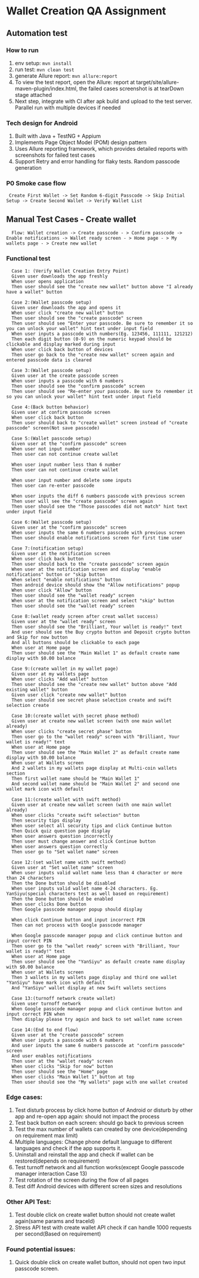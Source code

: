# Wallet Creation QA Assignment

## Automation test
### How to run
1. env setup: `mvn install`
2. run test: `mvn clean test`
3. generate Allure report: `mvn allure:report`
4. To view the test report, open the Allure: report at target/site/allure-maven-plugin/index.html, the failed cases screenshot is at tearDown stage attached
5. Next step, integrate with CI after apk build and upload to the test server. Parallel run with multiple devices if needed

### Tech design for Android
1. Built with Java + TestNG + Appium
2. Implements Page Object Model (POM) design pattern 
3. Uses Allure reporting framework, which provides detailed reports with screenshots for failed test cases
4. Support Retry and error handling for flaky tests. Random passcode generation

### P0 Smoke case flow
     Create First Wallet -> Set Random 6-digit Passcode -> Skip Initial Setup -> Create Second Wallet -> Verify Wallet List

## Manual Test Cases - Create wallet

      Flow: Wallet creation -> Create passcode - > Confirm passcode -> Enable notifications -> Wallet ready screen - > Home page - > My wallets page - > Create new wallet
### Functional test
      Case 1: (Verify Wallet Creation Entry Point)
      Given user downloads the app freshly
      When user opens application
      Then user should see the "create new wallet" button above "I already have a wallet" button

      Case 2:(Wallet passcode setup)
      Given user downloads the app and opens it
      When user click "create new wallet" button
      Then user should see the "create passcode" screen
      Then user should see "Enter your passcode. Be sure to remember it so you can unlock your wallet" hint text under input field
      When user inputs a passcode with numbers(Eg. 123456, 111111, 121212)
      Then each digit button (0-9) on the numeric keypad should be clickable and display marked during input
      When user click back button of devices
      Then user go back to the "create new wallet" screen again and entered passcode data is cleared

      Case 3:(Wallet passcode setup)
      Given user at the create passcode screen
      When user inputs a passcode with 6 numbers
      Then user should see the "confirm passcode" screen
      Then user should see "Re-enter your passcode. Be sure to remember it so you can unlock your wallet" hint text under input field
      
      Case 4:(Back button behavior)
      Given user at confirm passcode screen
      When user click back button
      Then user should back to "create wallet" screen instead of "create passcode" screen(Not save passcode)
      
      Case 5:(Wallet passcode setup)
      Given user at the "confirm passcode" screen
      When user not input number
      Then user can not continue create wallet
      
      When user input number less than 6 number
      Then user can not continue create wallet
      
      When user input number and delete some inputs
      Then user can re-enter passcode
      
      When user inputs the diff 6 numbers passcode with previous screen
      Then user will see the "create passcode" screen again
      Then user should see the "Those passcodes did not match" hint text under input field
      
      Case 6:(Wallet passcode setup)
      Given user at the "confirm passcode" screen
      When user inputs the same 6 numbers passcode with previous screen
      Then user should enable notifications screen for first time user 
      
      Case 7:(notification setup)
      Given user at the notification screen
      When user click back button
      Then user should back to the "create passcode" screen again
      When user at the notification screen and display "enable notifications" button or "skip button
      When select "enable notifications" button
      Then android device should show the "Allow notifications" popup
      When user click "Allow" button
      Then user should see the "wallet ready" screen
      When user at the notification screen and select "skip" button
      Then user should see the "wallet ready" screen 
      
      Case 8:(wallet ready screen after creat wallet success)
      Given user at the "wallet ready" screen
      Then user should see the "Brilliant, Your wallet is ready!" text
      And user should see the Buy crypto button and Deposit crypto button and Skip for now button
      And all buttons should be clickable to each page
      When user at Home page
      Then user should see the "Main Wallet 1" as default create name display with $0.00 balance
      
      Case 9:(create wallet in my wallet page)
      Given user at my wallets page
      When user clicks "Add wallet" button
      Then user should see the "create new wallet" button above "Add existing wallet" button
      Given user click "create new wallet" button
      Then user should see secret phase selection create and swift selection create
      
      Case 10:(create wallet with secret phase method)
      Given user at create new wallet screen (with one main wallet already)
      When user clicks "create secret phase" button
      Then user go to the "wallet ready" screen with "Brilliant, Your wallet is ready!" text
      When user at Home page
      Then user should see the "Main Wallet 2" as default create name display with $0.00 balance
      When user at Wallets screen 
      And 2 wallets in my wallets page display at Multi-coin wallets section
      Then first wallet name should be "Main Wallet 1" 
      And second wallet name should be "Main Wallet 2" and second one wallet mark icon with default
      
      Case 11:(create wallet with swift method)
      Given user at create new wallet screen (with one main wallet already)
      When user clicks "create swift selection" button
      Then security tips display
      When user select all security tips and click Continue button
      Then Quick quiz question page display
      When user answers question incorrectly
      Then user must change answer and click Continue button
      When user answers question correctly
      Then user go to "Set wallet name" screen
      
      Case 12:(set wallet name with swift method)
      Given user at "Set wallet name" screen
      When user inputs valid wallet name less than 4 character or more than 24 characters
      Then the Done button should be disabled
      When user inputs valid wallet name 4-24 characters. Eg. YanSiyu(special characters test as well based on requirement)
      Then the Done button should be enabled
      When user clicks Done button
      Then Google passcode manager popup should display
      
      When click Continue button and input incorrect PIN
      Then can not process with Google passcode manager
      
      When Google passcode manager popup and click continue button and input correct PIN
      Then user go to the "wallet ready" screen with "Brilliant, Your wallet is ready!" text
      When user at Home page
      Then user should see the "YanSiyu" as default create name display with $0.00 balance
      When user at Wallets screen
      Then 3 wallets in my wallets page display and third one wallet "YanSiyu" have mark icon with default
      And "YanSiyu" wallet display at new Swift wallets sections
      
      Case 13:(turnoff network create wallet)
      Given user turnoff network
      When Google passcode manager popup and click continue button and input correct PIN when
      Then display please try again and back to set wallet name screen
      
      Case 14:(End to end flow)
      Given user at the "create passcode" screen
      When user inputs a passcode with 6 numbers
      And user inputs the same 6 numbers passcode at "confirm passcode" screen
      And user enables notifications
      Then user at the "wallet ready" screen
      When user clicks "Skip for now" button
      Then user should see the "Home" page
      When user clicks "Main Wallet 1" button at top
      Then user should see the "My wallets" page with one wallet created


### Edge cases:
1. Test disturb process by click home button of Android or disturb by other app and re-open app again: should not impact the process
2. Test back button on each screen: should go back to previous screen
3. Test the max number of wallets can created by one device(depending on requirement max limit)
4. Multiple languages: Change phone default language to different languages and check if the app supports it.
5. Uninstall and reinstall the app and check if wallet can be restored(depends on requirement)
6. Test turnoff network and all function works(except Google passcode manager interaction Case 13) 
7. Test rotation of the screen during the flow of all pages
8. Test diff Android devices with different screen sizes and resolutions

### Other API Test:
1. Test double click on create wallet button should not create wallet again(same params and traceId)
2. Stress API test with create wallet API check if can handle 1000 requests per second(Based on requirement)

### Found potential issues:
1. Quick double click on create wallet button, should not open two input passcode screen.